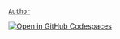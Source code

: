 [`Author`](https://clestthor.github.io)

[![Open in GitHub Codespaces](https://github.com/codespaces/badge.svg)](https://codespaces.new/ClestThor/bootstrap)
